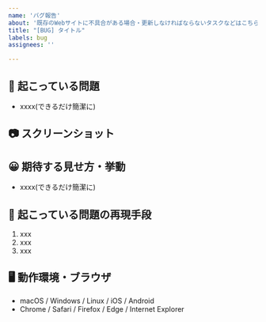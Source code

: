 ```yaml
---
name: 'バグ報告'
about: '既存のWebサイトに不具合がある場合・更新しなければならないタスクなどはこちら'
title: "[BUG] タイトル"
labels: bug
assignees: ''

---
```


## 🤨 起こっている問題
- xxxx(できるだけ簡潔に)

## 📷 スクリーンショット
<!-- バグであればdeveloper toolからコンソールも合わせて添付 -->

## 😀 期待する見せ方・挙動
- xxxx(できるだけ簡潔に)


## 👀 起こっている問題の再現手段
1. xxx
2. xxx
3. xxx

## 🖥 動作環境・ブラウザ
- macOS / Windows / Linux / iOS / Android
- Chrome / Safari / Firefox / Edge / Internet Explorer
